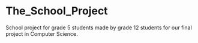 The_School_Project
==================

School project for grade 5 students made by grade 12 students for our final project in Computer Science.
